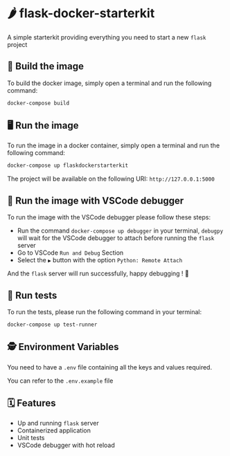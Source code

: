 # 🌶️ flask-docker-starterkit

A simple starterkit providing everything you need to start a new `flask` project

## 🧰 Build the image

To build the docker image, simply open a terminal and run the following command:

```bash
docker-compose build
```

## 🖥️ Run the image

To run the image in a docker container, simply open a terminal and run the following command:

```bash
docker-compose up flaskdockerstarterkit
```

The project will be available on the following URI: `http://127.0.0.1:5000`

## 🐛 Run the image with VSCode debugger

To run the image with the VSCode debugger please follow these steps:

- Run the command `docker-compose up debugger` in your terminal, `debugpy` will wait for the VSCode debugger to attach before running the `flask` server
- Go to VSCode `Run and Debug` Section
- Select the `▶️` button with the option `Python: Remote Attach`

And the `flask` server will run successfully, happy debugging ! 🚀


## 🧪 Run tests

To run the tests, please run the following command in your terminal:

```bash
docker-compose up test-runner
```

## 🕵️ Environment Variables

You need to have a `.env` file containing all the keys and values required.

You can refer to the `.env.example` file

## 🗓️ Features

- Up and running `flask` server
- Containerized application
- Unit tests
- VSCode debugger with hot reload
